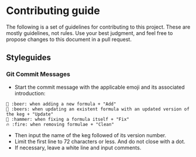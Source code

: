 # Contributing guide

The following is a set of guidelines for contributing to this project. These are mostly guidelines, not rules. Use your best judgment, and feel free to propose changes to this document in a pull request.

## Styleguides

### Git Commit Messages

- Start the commit message with the applicable emoji and its associated introduction:

```
🍺 :beer: when adding a new formula + "Add"
🍻 :beers: when updating an existent formula with an updated version of the keg + "Update"
🔨 :hammer: when fixing a formula itself + "Fix"
🔥 :fire: when removing formulae + "Clean"
```

- Then input the name of the keg followed of its version number.
- Limit the first line to 72 characters or less. And do not close with a dot.
- If necessary, leave a white line and input comments.
